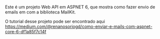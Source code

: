 Este é um projeto Web API em ASPNET 6, que mostra como fazer envio de emails em com a biblioteca MailKit. 

O tutorial desse projeto pode ser encontrado aqui https://medium.com/@renanosoriogd/como-enviar-e-mails-com-aspnet-core-6-df1a85f7c14f
